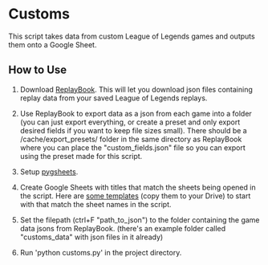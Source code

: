 # Customs
This script takes data from custom League of Legends games and outputs them onto a Google Sheet.

## How to Use
1. Download [ReplayBook](https://github.com/fraxiinus/ReplayBook). This will let you download json files containing replay data from your saved League of Legends replays.

2. Use ReplayBook to export data as a json from each game into a folder (you can just export everything, or create a preset and only export desired fields if you want to keep file sizes small). There should be a /cache/export_presets/ folder in the same directory as ReplayBook where you can place the "custom_fields.json" file so you can export using the preset made for this script.

3. Setup [pygsheets](https://pygsheets.readthedocs.io/en/stable/authorization.html).

4. Create Google Sheets with titles that match the sheets being opened in the script.
Here are [some templates](https://drive.google.com/drive/folders/1DYUr2hkn-mtoWqRQ6WcIjmuk_pj9BeGc?usp=sharing) (copy them to your Drive) to start with that match the sheet names in the script.

5. Set the filepath (ctrl+F "path_to_json") to the folder containing the game data jsons from ReplayBook. (there's an example folder called "customs_data" with json files in it already)

6. Run 'python customs.py' in the project directory.
